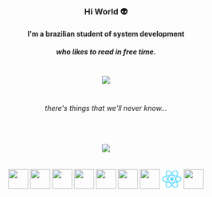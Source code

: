 
<h3 display="flex", align="center">Hi World 👽</h3>
<h4 display="flex", align="center">I'm a brazilian student of system development</h3>
<h5 display="flex", align="center"><i>who likes to read in free time.</i></h6>

<br>
 <div align="center">
    <img src="https://github.githubassets.com/images/mona-loading-dark.gif" width="100">
 </div> 
<br>
 
<h6 display="flex", align="center"><i>there's things that we'll never know...</i></h6>
<br>

<!-- <div align= "center"> 
 <a href="" target="_blank"><img align="center" src="https://cdn.jsdelivr.net/npm/simple-icons@3.0.1/icons/linkedin.svg" alt="dephraiim" height="20" width="20" /></a>
 
<!--  <a href="mailto:vigabiesdivision@gmail.com" target="_blank">
     <img src="https://cdn.icon-icons.com/icons2/2631/PNG/512/gmail_new_logo_icon_159149.png" height="20" width="20" />
    </a>
     -->
<!-- </div> --> 


<p align="center">
  <img src="https://capsule-render.vercel.app/api?type=waving&color=C0C6C8&height=60&section=footer&width=100"/>
</p>
 
<br>
<div align="center" style="display: inline_block">
    <img src="https://cdn.jsdelivr.net/gh/devicons/devicon/icons/html5/html5-plain.svg" width="40" height="40"/>
    <img src="https://cdn.jsdelivr.net/gh/devicons/devicon/icons/css3/css3-plain.svg" width="40" height="40"/>
    <img src="https://cdn.jsdelivr.net/gh/devicons/devicon/icons/java/java-plain.svg" width="40" height="40"/>
   <!-- <img src="https://angular.io/assets/images/logos/angular/angular.svg" alt="angular" width="40" height="40"/></a>  -->
    <img src="https://cdn.jsdelivr.net/gh/devicons/devicon/icons/javascript/javascript-original.svg" width="40" height="40"/>
    <img src="https://cdn.jsdelivr.net/gh/devicons/devicon/icons/typescript/typescript-original.svg" width="40" height="40"/>
    <img src="https://cdn.jsdelivr.net/gh/devicons/devicon/icons/ionic/ionic-original.svg" width="40" height="40"/>
    <img src="https://cdn.jsdelivr.net/gh/devicons/devicon/icons/bootstrap/bootstrap-plain.svg"  width="40" height="40"/>
    <img src="https://raw.githubusercontent.com/devicons/devicon/master/icons/react/react-original.svg"  width="40" height="40" >
    <img src="https://cdn.jsdelivr.net/gh/devicons/devicon/icons/mysql/mysql-original.svg" width="40" height="40"/>
</div>
  

